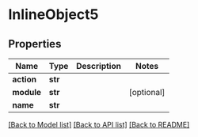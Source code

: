 # InlineObject5


## Properties
Name | Type | Description | Notes
------------ | ------------- | ------------- | -------------
**action** | **str** |  | 
**module** | **str** |  | [optional] 
**name** | **str** |  | 

[[Back to Model list]](../README.md#documentation-for-models) [[Back to API list]](../README.md#documentation-for-api-endpoints) [[Back to README]](../README.md)


